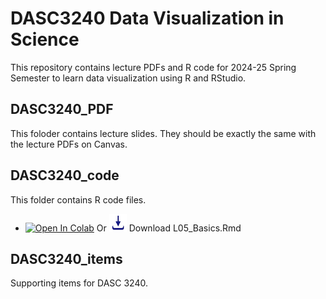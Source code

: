# DASC3240 Data Visualization in Science

This repository contains lecture PDFs and R code for 2024-25 Spring Semester to learn data visualization using R and RStudio.

## DASC3240_PDF

This foloder contains lecture slides. They should be exactly the same with the lecture PDFs on Canvas.

## DASC3240_code

This folder contains R code files.
- [![Open In Colab](https://colab.research.google.com/assets/colab-badge.svg)](https://colab.research.google.com/github/ong8181/DASC3240/blob/main/DASC3240_code/L05_RBasics.ipynb) Or [![](https://github.com/ong8181/DASC3240/blob/main/DASC3240_items/dwnld_button.png)](https://github.com/ong8181/DASC3240/blob/main/DASC3240_code/L05_RBasics.Rmd) Download L05_Basics.Rmd

## DASC3240_items

Supporting items for DASC 3240.
